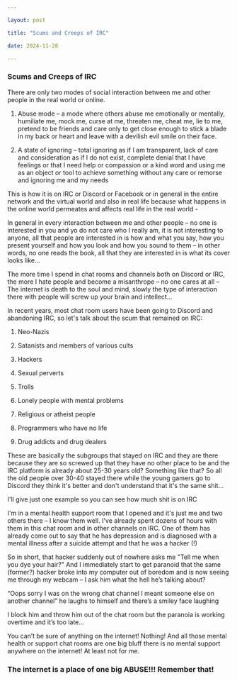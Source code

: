 ```yaml
---

layout: post

title: "Scums and Creeps of IRC"

date: 2024-11-28

---
```


### Scums and Creeps of IRC

There are only two modes of social interaction between me and other people in the real world or online.

1. Abuse mode – a mode where others abuse me emotionally or mentally, humiliate me, mock me, curse at me, threaten me, cheat me, lie to me, pretend to be friends and care only to get close enough to stick a blade in my back or heart and leave with a devilish evil smile on their face.

2. A state of ignoring – total ignoring as if I am transparent, lack of care and consideration as if I do not exist, complete denial that I have feelings or that I need help or compassion or a kind word and using me as an object or tool to achieve something without any care or remorse and ignoring me and my needs

This is how it is on IRC or Discord or Facebook or in general in the entire network and the virtual world and also in real life because what happens in the online world permeates and affects real life in the real world -

In general in every interaction between me and other people – no one is interested in you and yo do not care who I really am, it is not interesting to anyone, all that people are interested in is how and what you say, how you present yourself and how you look and how you sound to them – in other words, no one reads the book, all that they are interested in is what its cover looks like…

The more time I spend in chat rooms and channels both on Discord or IRC, the more I hate people and become a misanthrope – no one cares at all – The internet is death to the soul and mind, slowly the type of interaction there with people will screw up your brain and intellect…

In recent years, most chat room users have been going to Discord and abandoning IRC, so let's talk about the scum that remained on IRC:

1. Neo-Nazis

2. Satanists and members of various cults

3. Hackers

4. Sexual perverts

5. Trolls

6. Lonely people with mental problems

7. Religious or atheist people

8. Programmers who have no life

9. Drug addicts and drug dealers

These are basically the subgroups that stayed on IRC and they are there because they are so screwed up that they have no other place to be and the IRC platform is already about 25-30 years old? Something like that? So all the old people over 30-40 stayed there while the young gamers go to Discord they think it's better and don't understand that it's the same shit...

I'll give just one example so you can see how much shit is on IRC

I'm in a mental health support room that I opened and it's just me and two others there – I know them well. I've already spent dozens of hours with them in this chat room and in other channels on IRC. One of them has already come out to say that he has depression and is diagnosed with a mental illness after a suicide attempt and that he was a hacker (!)

So in short, that hacker suddenly out of nowhere asks me "Tell me when you dye your hair?" And I immediately start to get paranoid that the same (former?) hacker broke into my computer out of boredom and is now seeing me through my webcam – I ask him what the hell he’s talking about?

“Oops sorry I was on the wrong chat channel I meant someone else on another channel” he laughs to himself and there’s a smiley face laughing

I block him and throw him out of the chat room but the paranoia is working overtime and it’s too late…

You can’t be sure of anything on the internet! Nothing! And all those mental health or support chat rooms are one big bluff there is no mental support anywhere on the internet! At least not for me.

### The internet is a place of one big ABUSE!!! Remember that!
